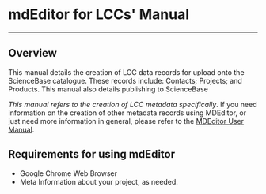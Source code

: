 # mdEditor for LCCs' Manual

---

## **Overview**

This manual details the creation of LCC data records for upload onto the ScienceBase catalogue. These records include: Contacts; Projects; and Products. This manual also details publishing to ScienceBase

_This manual refers to the creation of LCC metadata specifically_. If you need information on the creation of other metadata records using MDEditor, or just need more information in general, please refer to the [MDEditor User Manual](https://adiwg.gitbooks.io/mdeditor/content/).

## Requirements for using mdEditor

* Google Chrome Web Browser
* Meta Information about your project, as needed.



